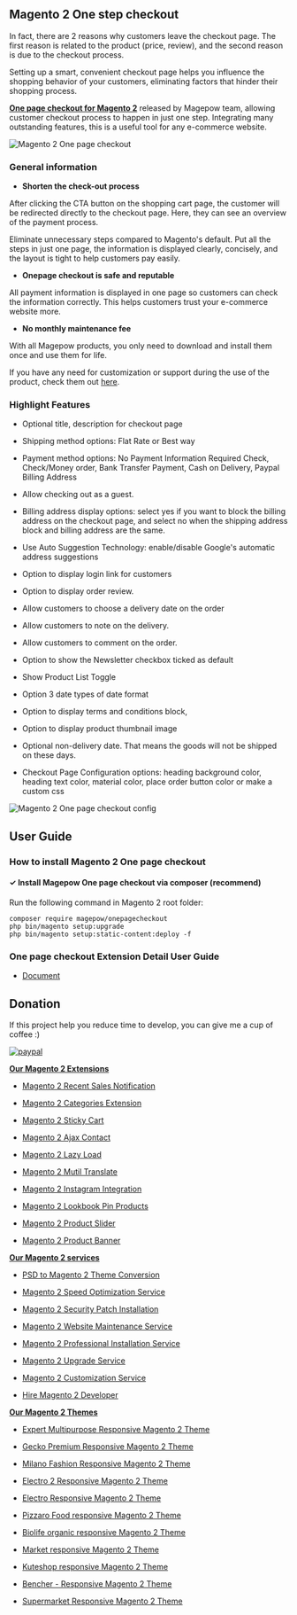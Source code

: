 ## Magento 2 One step checkout 

In fact, there are 2 reasons why customers leave the checkout page. The first reason is related to the product (price, review), and the second reason is due to the checkout process.

Setting up a smart, convenient checkout page helps you influence the shopping behavior of your customers, eliminating factors that hinder their shopping process.

[**One page checkout for Magento 2**](https://magepow.com/magento-2-one-step-checkout.html) released by Magepow team, allowing customer checkout process to happen in just one step. Integrating many outstanding features, this is a useful tool for any e-commerce website.

![Magento 2 One page checkout](https://github.com/magepow/magento-2-one-step-checkout/blob/main/media/Checkout.png)

### General information
- **Shorten the check-out process**

After clicking the CTA button on the shopping cart page, the customer will be redirected directly to the checkout page. Here, they can see an overview of the payment process.

Eliminate unnecessary steps compared to Magento's default. Put all the steps in just one page, the information is displayed clearly, concisely, and the layout is tight to help customers pay easily.

- **Onepage checkout is safe and reputable**

All payment information is displayed in one page so customers can check the information correctly. This helps customers trust your e-commerce website more. 

- **No monthly maintenance fee**

With all Magepow products, you only need to download and install them once and use them for life. 

If you have any need for customization or support during the use of the product, check them out [here](https://magepow.com/magento-2-one-step-checkout.html).

### Highlight Features

- Optional title, description for checkout page

- Shipping method options: Flat Rate or Best way

- Payment method options: No Payment Information Required Check, Check/Money order, Bank Transfer Payment, Cash on Delivery, Paypal Billing Address
 
- Allow checking out as a guest.

- Billing address display options: select yes if you want to block the billing address on the checkout page, and select no when the shipping address block and billing address are the same.

- Use Auto Suggestion Technology: enable/disable Google's automatic address suggestions

- Option to display login link for customers

- Option to display order review.

- Allow customers to choose a delivery date on the order

- Allow customers to note on the delivery.

- Allow customers to comment on the order.

- Option to show the Newsletter checkbox ticked as default

- Show Product List Toggle

- Option 3 date types of date format

- Option to display terms and conditions block,

- Option to display product thumbnail image

- Optional non-delivery date. That means the goods will not be shipped on these days.

- Checkout Page Configuration options: heading background color, heading text color, material color, place order button color or make a custom css

![Magento 2 One page checkout config](https://github.com/magepow/magento-2-one-step-checkout/blob/main/media/config_onepagecheckout.png)

## User Guide
### How to install Magento 2 One page checkout
#### ✓ Install Magepow One page checkout via composer (recommend)
Run the following command in Magento 2 root folder:

```
composer require magepow/onepagecheckout
php bin/magento setup:upgrade
php bin/magento setup:static-content:deploy -f
```
### One page checkout Extension Detail User Guide
* [Document](https://docs.magepow.com/onestepcheckout/)

## Donation

If this project help you reduce time to develop, you can give me a cup of coffee :) 

[![paypal](https://www.paypalobjects.com/en_US/i/btn/btn_donateCC_LG.gif)](https://www.paypal.com/paypalme/alopay)


**[Our Magento 2 Extensions](https://magepow.com/magento-2-extensions.html)**

* [Magento 2 Recent Sales Notification](https://magepow.com/magento-2-recent-sales-notification.html)

* [Magento 2 Categories Extension](https://magepow.com/magento-categories-extension.html)

* [Magento 2 Sticky Cart](https://magepow.com/magento-sticky-cart.html)

* [Magento 2 Ajax Contact](https://magepow.com/magento-ajax-contact-form.html)

* [Magento 2 Lazy Load](https://magepow.com/magento-lazy-load.html)

* [Magento 2 Mutil Translate](https://magepow.com/magento-multi-translate.html)

* [Magento 2 Instagram Integration](https://magepow.com/magento-2-instagram.html)

* [Magento 2 Lookbook Pin Products](https://magepow.com/lookbook-pin-products.html)

* [Magento 2 Product Slider](https://magepow.com/magento-product-slider.html)

* [Magento 2 Product Banner](https://magepow.com/magento-banner-slider.html)

**[Our Magento 2 services](https://magepow.com/magento-services.html)**

* [PSD to Magento 2 Theme Conversion](https://magepow.com/psd-to-magento-theme-conversion.html)

* [Magento 2 Speed Optimization Service](https://magepow.com/magento-speed-optimization-service.html)

* [Magento 2 Security Patch Installation](https://magepow.com/magento-security-patch-installation.html)

* [Magento 2 Website Maintenance Service](https://magepow.com/website-maintenance-service.html)

* [Magento 2 Professional Installation Service](https://magepow.com/professional-installation-service.html)

* [Magento 2 Upgrade Service](https://magepow.com/magento-upgrade-service.html)

* [Magento 2 Customization Service](https://magepow.com/customization-service.html)

* [Hire Magento 2 Developer](https://magepow.com/hire-magento-developer.html)

**[Our Magento 2 Themes](https://alothemes.com/)**

* [Expert Multipurpose Responsive Magento 2 Theme](https://1.envato.market/c/1314680/275988/4415?u=https://themeforest.net/item/expert-premium-responsive-magento-2-and-1-support-rtl-magento-2-/21667789)

* [Gecko Premium Responsive Magento 2 Theme](https://1.envato.market/c/1314680/275988/4415?u=https://themeforest.net/item/gecko-responsive-magento-2-theme-rtl-supported/24677410)

* [Milano Fashion Responsive Magento 2 Theme](https://1.envato.market/c/1314680/275988/4415?u=https://themeforest.net/item/milano-fashion-responsive-magento-1-2-theme/12141971)

* [Electro 2 Responsive Magento 2 Theme](https://1.envato.market/c/1314680/275988/4415?u=https://themeforest.net/item/electro2-premium-responsive-magento-2-rtl-supported/26875864)

* [Electro Responsive Magento 2 Theme](https://1.envato.market/c/1314680/275988/4415?u=https://themeforest.net/item/electro-responsive-magento-1-2-theme/17042067)

* [Pizzaro Food responsive Magento 2 Theme](https://1.envato.market/c/1314680/275988/4415?u=https://themeforest.net/item/pizzaro-food-responsive-magento-1-2-theme/19438157)

* [Biolife organic responsive Magento 2 Theme](https://1.envato.market/c/1314680/275988/4415?u=https://themeforest.net/item/biolife-organic-food-magento-2-theme-rtl-supported/25712510)

* [Market responsive Magento 2 Theme](https://1.envato.market/c/1314680/275988/4415?u=https://themeforest.net/item/market-responsive-magento-2-theme/22997928)

* [Kuteshop responsive Magento 2 Theme](https://1.envato.market/c/1314680/275988/4415?u=https://themeforest.net/item/kuteshop-multipurpose-responsive-magento-1-2-theme/12985435)

* [Bencher - Responsive Magento 2 Theme](https://1.envato.market/c/1314680/275988/4415?u=https://themeforest.net/item/bencher-responsive-magento-1-2-theme/15787772)

* [Supermarket Responsive Magento 2 Theme](https://1.envato.market/c/1314680/275988/4415?u=https://themeforest.net/item/supermarket-responsive-magento-1-2-theme/18447995)

